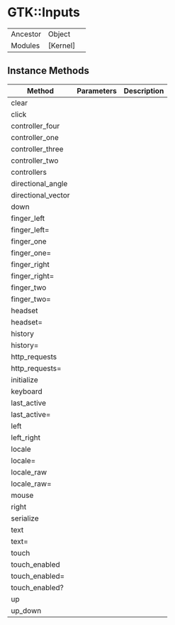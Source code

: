 # GTK::Inputs
|  |  |  |
| --- | --- | --- |
| Ancestor | Object |
| Modules | [Kernel] |


## Instance Methods

| Method | Parameters | Description |
| --- | --- | --- |
| clear |  |  |
| click |  |  |
| controller_four |  |  |
| controller_one |  |  |
| controller_three |  |  |
| controller_two |  |  |
| controllers |  |  |
| directional_angle |  |  |
| directional_vector |  |  |
| down |  |  |
| finger_left |  |  |
| finger_left= |  |  |
| finger_one |  |  |
| finger_one= |  |  |
| finger_right |  |  |
| finger_right= |  |  |
| finger_two |  |  |
| finger_two= |  |  |
| headset |  |  |
| headset= |  |  |
| history |  |  |
| history= |  |  |
| http_requests |  |  |
| http_requests= |  |  |
| initialize |  |  |
| keyboard |  |  |
| last_active |  |  |
| last_active= |  |  |
| left |  |  |
| left_right |  |  |
| locale |  |  |
| locale= |  |  |
| locale_raw |  |  |
| locale_raw= |  |  |
| mouse |  |  |
| right |  |  |
| serialize |  |  |
| text |  |  |
| text= |  |  |
| touch |  |  |
| touch_enabled |  |  |
| touch_enabled= |  |  |
| touch_enabled? |  |  |
| up |  |  |
| up_down |  |  |
